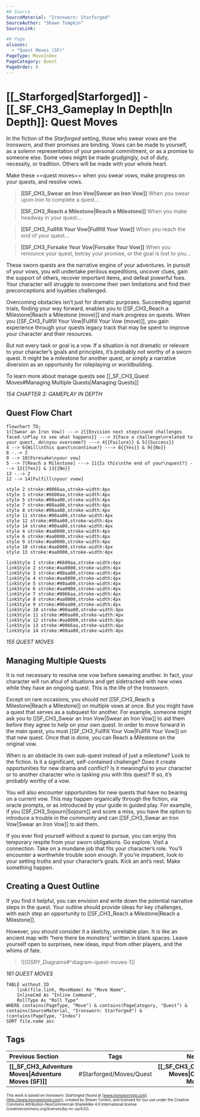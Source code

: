 ```yaml
---
## Source
SourceMaterial: "Ironsworn: Starforged"
SourceAuthor: "Shawn Tompkin"
SourceLink: 

## Page
aliases:
  - "Quest Moves (SF)"
PageType: MoveIndex
PageCategory: Quest
PageOrder: 0
---
```

# [[_Starforged|Starforged]] - [[_SF_CH3_Gameplay In Depth|In Depth]]: Quest Moves
In the fiction of the _Starforged_ setting, those who swear vows are the Ironsworn, and their promises are binding. Vows can be made to yourself, as a solemn representation of your personal commitment, or as a promise to someone else. Some vows might be made grudgingly, out of duty, necessity, or tradition. Others will be made with your whole heart.

Make these ==quest moves== when you swear vows, make progress on your quests, and resolve vows.

> **[[SF_CH3_Swear an Iron Vow|Swear an Iron Vow]]**
> When you swear upon iron to complete a quest…

> **[[SF_CH3_Reach a Milestone|Reach a Milestone]]**
> When you make headway in your quest…

> **[[SF_CH3_Fullfill Your Vow|Fullfill Your Vow]]**
> When you reach the end of your quest…

> **[[SF_CH3_Forsake Your Vow|Forsake Your Vow]]**
> When you renounce your quest, betray your promise, or the goal is lost to you…

These sworn quests are the narrative engine of your adventures. In pursuit of your vows, you will undertake perilous expeditions, uncover clues, gain the support of others, recover important items, and defeat powerful foes. Your character will struggle to overcome their own limitations and find their preconceptions and loyalties challenged. 

Overcoming obstacles isn’t just for dramatic purposes. Succeeding against trials, finding your way forward, enables you to [[SF_CH3_Reach a Milestone|Reach a Milestone (move)]] and mark progress on quests. When you [[SF_CH3_Fullfill Your Vow|Fullfill Your Vow (move)]], you gain experience through your quests legacy track that may be spent to improve your character and their resources. 

But not every task or goal is a vow. If a situation is not dramatic or relevant to your character’s goals and principles, it’s probably not worthy of a sworn quest. It might be a milestone for another quest, or simply a narrative diversion as an opportunity for roleplaying or worldbuilding.

To learn more about manage quests see [[_SF_CH3_Quest Moves#Managing Multiple Quests|Managing Quests]]

*154 CHAPTER 3: GAMEPLAY IN DEPTH*

## Quest Flow Chart
```mermaid
flowchart TD;
1([Swear an Iron Vow]) ---> 2{{Envision next steps\nand challenges faced.\nPlay to see what happens}} ---> 3{Face a challenge\nrelated to your quest, do\nyou overcome?} ---> 4{{Failure}} & 5{{Success}}
4 --> 6{Will\nthis quest\ncontinue?} ---> 8{{Yes}} & 9{{No}}
8 -.-> 2
9 --> 10[Foresake\nyour vow]
5 --> 7[Reach a Milestone] ---> 11{Is this\nthe end of your\nquest?} ---> 12{{Yes}} & 13{{No}}
13 -.-> 2
12 --> 14[Fulfill\nyour voew]

style 2 stroke:#0066aa,stroke-width:4px
style 3 stroke:#6600aa,stroke-width:4px
style 5 stroke:#00aa00,stroke-width:4px
style 7 stroke:#00aa00,stroke-width:4px
style 8 stroke:#00aa00,stroke-width:4px
style 11 stroke:#00aa00,stroke-width:4px
style 12 stroke:#00aa00,stroke-width:4px
style 14 stroke:#00aa00,stroke-width:4px
style 4 stroke:#aa0000,stroke-width:4px
style 6 stroke:#aa0000,stroke-width:4px
style 9 stroke:#aa0000,stroke-width:4px
style 10 stroke:#aa0000,stroke-width:4px
style 13 stroke:#aa0000,stroke-width:4px

linkStyle 1 stroke:#6600aa,stroke-width:4px
linkStyle 2 stroke:#aa0000,stroke-width:4px
linkStyle 3 stroke:#00aa00,stroke-width:4px
linkStyle 4 stroke:#aa0000,stroke-width:4px
linkStyle 5 stroke:#00aa00,stroke-width:4px
linkStyle 6 stroke:#aa0000,stroke-width:4px
linkStyle 7 stroke:#0066aa,stroke-width:4px
linkStyle 8 stroke:#aa0000,stroke-width:4px
linkStyle 9 stroke:#00aa00,stroke-width:4px
linkStyle 10 stroke:#00aa00,stroke-width:4px
linkStyle 11 stroke:#00aa00,stroke-width:4px
linkStyle 12 stroke:#aa0000,stroke-width:4px
linkStyle 13 stroke:#0066aa,stroke-width:4px
linkStyle 14 stroke:#00aa00,stroke-width:4px

```

*155 QUEST MOVES*

## Managing Multiple Quests
It is not necessary to resolve one vow before swearing another. In fact, your character will run afoul of situations and get sidetracked with new vows while they have an ongoing quest. This is the life of the Ironsworn. 

Except on rare occasions, you should not [[SF_CH3_Reach a Milestone|Reach a Milestone]] on multiple vows at once. But you might have a quest that serves as a subquest for another. For example, someone might ask you to [[SF_CH3_Swear an Iron Vow|Swear an Iron Vow]] to aid them before they agree to help on your own quest. In order to move forward in the main quest, you must [[SF_CH3_Fullfill Your Vow|Fullfill Your Vow]] on that new quest. Once that is done, you can Reach a Milestone on the original vow. 

When is an obstacle its own sub-quest instead of just a milestone? Look to the fiction. Is it a significant, self-contained challenge? Does it create opportunities for new drama and conflict? Is it meaningful to your character or to another character who is tasking you with this quest? If so, it’s probably worthy of a vow. 

You will also encounter opportunities for new quests that have no bearing on a current vow. This may happen organically through the fiction, via oracle prompts, or as introduced by your guide in guided play. For example, if you [[SF_CH3_Sojourn|Sojourn]] and score a miss, you have the option to introduce a trouble in the community and can [[SF_CH3_Swear an Iron Vow|Swear an Iron Vow]] to aid them. 

If you ever find yourself without a quest to pursue, you can enjoy this temporary respite from your sworn obligations. Go explore. Visit a connection. Take on a mundane job that fits your character’s role. You’ll encounter a worthwhile trouble soon enough. If you’re impatient, look to your setting truths and your character’s goals. Kick an ant’s nest. Make something happen.

## Creating a Quest Outline
If you find it helpful, you can envision and write down the potential narrative steps in the quest. Your outline should provide ideas for key challenges, with each step an opportunity to [[SF_CH3_Reach a Milestone|Reach a Milestone]]. 

However, you should consider it a sketchy, unreliable plan. It is like an ancient map with “here there be monsters” written in blank spaces. Leave yourself open to surprises, new ideas, input from other players, and the whims of fate.

> ![[GSRY_Diagrams#^diagram-quest-moves-1]]

*161 QUEST MOVES*

```dataview
TABLE without ID
	link(file.link, MoveName) As "Move Name",
	InlineCmd As "Inline Command",
	RollType As "Roll Type"
WHERE contains(PageType, "Move") & contains(PageCategory, "Quest") & contains(SourceMaterial, "Ironsworn: Starforged") & !contains(PageType, "Index")
SORT file.name asc
```

## Tags
| Previous Section | Tags | Next Section |
|:--- |:---:| ---:|
| **[[_SF_CH3_Adventure Moves\|Adventure Moves (SF)]]** | #Starforged/Moves/Quest | **[[_SF_CH3_Connection Moves\|Connection Moves (SF)]]** |

<font size=-2>This work is based on Ironsworn: Starforged (found at [www.ironswornrpg.com](http://www.ironswornrpg.com)), created by Shawn Tomkin, and licensed for our use under the Creative Commons Attribution-NonCommercial-ShareAlike 4.0 International license  (creativecommons.org/licenses/by-nc-sa/4.0/).</font>